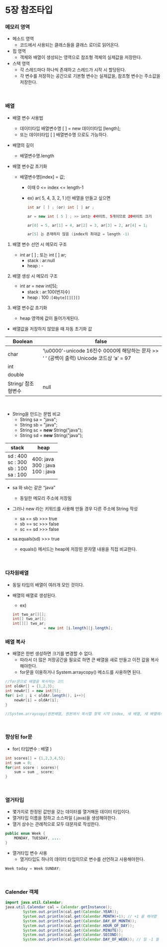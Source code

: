# 5장 참조타입

### 메모리 영역

* 메소드 영역
  * 코드에서 사용되는 클래스들을 클래스 로더로 읽어온다.
* 힙 영역
  * 객체와 배열이 생성되는 영역으로 참조형 객체의 실제값을 저장한다.
* 스택 영역
  * 각 스레드마다 하나씩 존재하고 스레드가 시작 시 할당된다.
  * 각 변수를 저장하는 공간으로 기본형 변수는 실제값을, 참조형 변수는 주소값을 저장한다.

</br>

### 배열

* 배열 변수 사용법

  * 데이터타입 배열변수명 [ ] = new 데이터타입 [length];
  * 또는 데이터타입 [ ] 배열변수명 으로도 가능하다.

* 배열의 길이

  * 배열변수명.length

* 배열 변수값 초기화

  * 배열변수명[index] = 값;

    * 이때 0 <= index <= length-1

    * ex) ar( 5, 4, 3, 2, 1 )인 배열을 만들고 싶으면

      ```java
      int ar [ ] ; (or) int [ ] ar ; 
      
      ar = new int [ 5 ] ; >> int는 4바이트, 5개이므로 20바이트 크기
      
      ar[0] = 5, ar[1] = 4, ar[2] = 3, ar[3] = 2, ar[4] = 1; 
      
      ar[5] 는 존재하지 않음 (index의 최대값 = length -1)
      ```

1. 배열 변수 선언 시 메모리 구조
   * int ar [ ] ; 또는 int [ ] ar;
     * stack : ar:null
     * heap : -
2. 배열 생성 시 메모리 구조
   * int ar = new int[5];
     * stack : ar:100(번지수)
     * heap : 100 :`[4byte][][][]`

3. 배열 변수값 초기화
   * heap 영역에 값이 들어가게된다.

* 배열값을 저장하지 않았을 때 자동 초기화 값

| Boolean             | false                                                        |
| ------------------- | ------------------------------------------------------------ |
| char                | ‘\u0000’-unicode  16진수 0000에 해당하는 문자 >> ‘  ‘ (공백이 출력)  Unicode  코드상 ‘a’ = 97 |
| int                 |                                                              |
| double              |                                                              |
| String/  참조형변수 | null                                                         |

</br>

* String을 만드는 문법 비교
  * String sa = "java";
  * String sb = "java";
  * String sc = **new** String("java");
  * String sd = **new** String("java");

| stack                                                       | heap                                           |
| ----------------------------------------------------------- | ---------------------------------------------- |
| sd :  400 <br />sc :  300  <br />sb :  100  <br />sa :  100 | 400:  java  <br />300 : java  <br />100 : java |

* sa 와 sb는 같은 “java”
  * 동일한 메모리 주소에 저장됨

* 그러나 new 라는 키워드를 사용해 만들 경우 다른 주소에 String 작성
  * sa == sb >>> true
  * sb == sc >>> false
  * sc == sd >>> false
* sa.equals(sd) >>> true 
  * equals() 메서드는 heap에 저장된 문자열 내용을 직접 비교한다.

</br>

### 다차원배열

* 동일 타입의 배열이 여러개 모인 것이다.

* 배열의 배열로 생성된다.

  * ex)

  ```java
  int two_ar[][];
  int[] two_ar[];
  int[][] two_ar;
  				= new int [i.length][j.length];
  ```

### 배열 복사

* 배열은 한번 생성하면 크기를 변경할 수 없다.
  * 따라서 더 많은 저장공간을 필요로 하면  큰 배열을 새로 만들고 이전 값을 복사해야한다.
  * for문을 이용하거나 System.arraycopy() 메소드를 사용하면 된다.

```java
//for문으로 배열을 복사하는 코드
int oldAr[] = {1,2,3};
int newAr[] = new int[5];
for( i=0 ; i < oldAr.length(), i++){
    newAr[i] = oldAr[i];
}

//System.arraycopy(원본배열, 원본에서 복사할 항목 시작 index, 새 배열, 새 배열에서 붙여넣을 시작 인덱스, 복사할 개수)
```

</br>

### 향상된 for문

* for( 타입변수 : 배열 )

```java
int scores[] = {1,2,3,4,5};
int sum = 0;
for(int score : scores){
    sum = sum _ score;
}
```

</br>

### 열거타입

* 몇가지로 한정된 값만을 갖는 데이터를 열거해둔 데이터 타입이다.
* 열거타입 이름을 정하고 소스파일 (.java)을 생성해야한다.
* 열거 상수는 관례적으로 모두 대문자로 작성한다.

```java
public enum Week {
    MONDAY, TUESDAY, ....
}
```

* 열거타입 변수 사용
  * 열거타입도 하나의 데이터 타입이므로 변수를 선언하고 사용해야한다.

```java
Week today = Week SUNDAY;
```

</br>

### Calender 객체

```java
import java.util.Calendar;
java.util.Calendar cal = Calendar.getInstance();
		System.out.println(cal.get(Calendar.YEAR));
		System.out.println(cal.get(Calendar.MONTH)+1); // +1 을 해야함
		System.out.println(cal.get(Calendar.DAY_OF_MONTH));
		System.out.println(cal.get(Calendar.HOUR_OF_DAY));
		System.out.println(cal.get(Calendar.MINUTE));
		System.out.println(cal.get(Calendar.SECOND));
		System.out.println(cal.get(Calendar.DAY_OF_WEEK)); // 일 -1 월 -2
```

